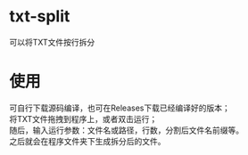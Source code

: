 # txt-split
可以将TXT文件按行拆分
# 使用
可自行下载源码编译，也可在Releases下载已经编译好的版本；  
将TXT文件拖拽到程序上，或者双击运行；  
随后，输入运行参数：文件名或路径，行数，分割后文件名前缀等。  
之后就会在程序文件夹下生成拆分后的文件。
